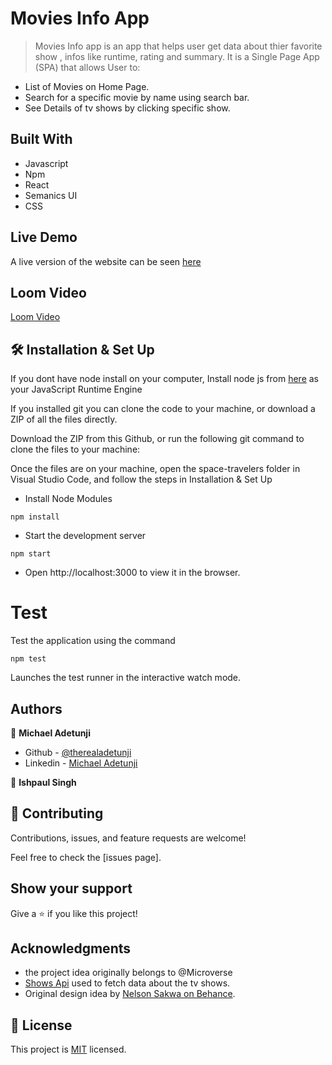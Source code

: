 # Movies Info App

> Movies Info app is an app that helps user get data about thier favorite show , infos like runtime, rating and summary. It is a Single Page App (SPA) that allows User to:

- List of Movies on Home Page. 
- Search for a specific movie by name using search bar.
- See Details of tv shows by clicking specific show.

## Built With

- Javascript
- Npm
- React
- Semanics UI
- CSS


## Live Demo

A live version of the website can be seen [here](https://tv-shows-spa.netlify.app/)

## Loom Video
[Loom Video](https://www.loom.com/share/3985e884bcd4410285b5563597d14c79)

## 🛠 Installation & Set Up

If you dont have node install on your computer, Install node js from [here](https://nodejs.org/en) as your JavaScript Runtime Engine

If you installed git you can clone the code to your machine, or download a ZIP of all the files directly.

Download the ZIP from this Github, or run the following git command to clone the files to your machine:

Once the files are on your machine, open the space-travelers folder in Visual Studio Code, and follow the steps in Installation & Set Up

- Install Node Modules

```
npm install
```

- Start the development server

```
npm start
```

- Open http://localhost:3000 to view it in the browser.

# Test

Test the application using the command

```
npm test
```

Launches the test runner in the interactive watch mode.

## Authors
👤 **Michael Adetunji**
- Github - [@therealadetunji](https://github.com/therealadetunji)
- Linkedin - [Michael Adetunji](https://www.linkedin.com/in/adetunji-michael/)

👤 **Ishpaul Singh**


## 🤝 Contributing

Contributions, issues, and feature requests are welcome!

Feel free to check the [issues page].

## Show your support

Give a ⭐️ if you like this project!

## Acknowledgments

- the project idea originally belongs to @Microverse
- [Shows Api](https://api.tvmaze.com/shows) used to fetch data about the tv shows.
- Original design idea by [Nelson Sakwa on Behance](https://www.behance.net/sakwadesignstudio).
## 📝 License

This project is [MIT](./MIT.md) licensed.
